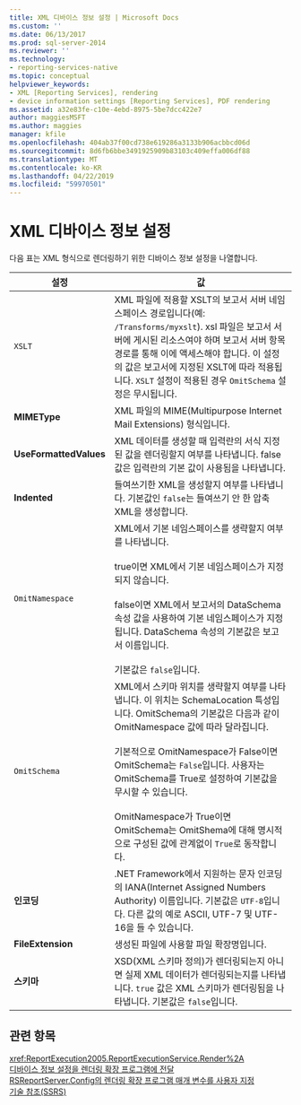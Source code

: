 ```yaml
---
title: XML 디바이스 정보 설정 | Microsoft Docs
ms.custom: ''
ms.date: 06/13/2017
ms.prod: sql-server-2014
ms.reviewer: ''
ms.technology:
- reporting-services-native
ms.topic: conceptual
helpviewer_keywords:
- XML [Reporting Services], rendering
- device information settings [Reporting Services], PDF rendering
ms.assetid: a32e83fe-c10e-4ebd-8975-5be7dcc422e7
author: maggiesMSFT
ms.author: maggies
manager: kfile
ms.openlocfilehash: 404ab37f00cd738e619286a3133b906acbbcd06d
ms.sourcegitcommit: 8d6fb6bbe3491925909b83103c409effa006df88
ms.translationtype: MT
ms.contentlocale: ko-KR
ms.lasthandoff: 04/22/2019
ms.locfileid: "59970501"
---
```

# <a name="xml-device-information-settings"></a>XML 디바이스 정보 설정
  다음 표는 XML 형식으로 렌더링하기 위한 디바이스 정보 설정을 나열합니다.  
  
|설정|값|  
|-------------|-----------|  
|`XSLT`|XML 파일에 적용할 XSLT의 보고서 서버 네임스페이스 경로입니다(예: `/Transforms/myxslt`). xsl 파일은 보고서 서버에 게시된 리소스여야 하며 보고서 서버 항목 경로를 통해 이에 액세스해야 합니다. 이 설정의 값은 보고서에 지정된 XSLT에 따라 적용됩니다. `XSLT` 설정이 적용된 경우 `OmitSchema` 설정은 무시됩니다.|  
|**MIMEType**|XML 파일의 MIME(Multipurpose Internet Mail Extensions) 형식입니다.|  
|**UseFormattedValues**|XML 데이터를 생성할 때 입력란의 서식 지정된 값을 렌더링할지 여부를 나타냅니다. false 값은 입력란의 기본 값이 사용됨을 나타냅니다.|  
|**Indented**|들여쓰기한 XML을 생성할지 여부를 나타냅니다. 기본값인 `false`는 들여쓰기 안 한 압축 XML을 생성합니다.|  
|`OmitNamespace`|XML에서 기본 네임스페이스를 생략할지 여부를 나타냅니다.<br /><br /> true이면 XML에서 기본 네임스페이스가 지정되지 않습니다.<br /><br /> false이면 XML에서 보고서의 DataSchema 속성 값을 사용하여 기본 네임스페이스가 지정됩니다. DataSchema 속성의 기본값은 보고서 이름입니다.<br /><br /> 기본값은 `false`입니다.|  
|`OmitSchema`|XML에서 스키마 위치를 생략할지 여부를 나타냅니다. 이 위치는 SchemaLocation 특성입니다. OmitSchema의 기본값은 다음과 같이 OmitNamespace 값에 따라 달라집니다.<br /><br /> 기본적으로 OmitNamespace가 False이면 OmitSchema는 `False`입니다. 사용자는 OmitSchema를 True로 설정하여 기본값을 무시할 수 있습니다.<br /><br /> OmitNamespace가 True이면 OmitSchema는 OmitShema에 대해 명시적으로 구성된 값에 관계없이 `True`로 동작합니다.|  
|**인코딩**|.NET Framework에서 지원하는 문자 인코딩의 IANA(Internet Assigned Numbers Authority) 이름입니다. 기본값은 `UTF-8`입니다. 다른 값의 예로 ASCII, UTF-7 및 UTF-16을 들 수 있습니다.|  
|**FileExtension**|생성된 파일에 사용할 파일 확장명입니다.|  
|**스키마**|XSD(XML 스키마 정의)가 렌더링되는지 아니면 실제 XML 데이터가 렌더링되는지를 나타냅니다. `true` 값은 XML 스키마가 렌더링됨을 나타냅니다. 기본값은 `false`입니다.|  
  
## <a name="see-also"></a>관련 항목  
 <xref:ReportExecution2005.ReportExecutionService.Render%2A>   
 [디바이스 정보 설정을 렌더링 확장 프로그램에 전달](report-server-web-service/net-framework/passing-device-information-settings-to-rendering-extensions.md)   
 [RSReportServer.Config의 렌더링 확장 프로그램 매개 변수를 사용자 지정](customize-rendering-extension-parameters-in-rsreportserver-config.md)   
 [기술 참조&#40;SSRS&#41;](../../2014/reporting-services/technical-reference-ssrs.md)  
  
  
